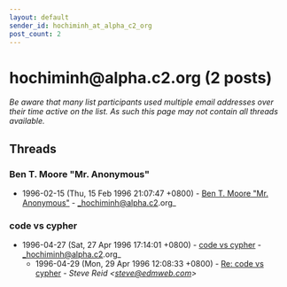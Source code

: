 ```yaml
---
layout: default
sender_id: hochiminh_at_alpha_c2_org
post_count: 2
---
```


# hochiminh<span>@</span>alpha.c2.org (2 posts)

_Be aware that many list participants used multiple email addresses over their time active on the list. As such this page may not contain all threads available._

## Threads

### Ben T. Moore "Mr. Anonymous"
+ 1996-02-15 (Thu, 15 Feb 1996 21:07:47 +0800) - [Ben T. Moore "Mr. Anonymous"](/archive/1996/02/f0cff6560a8ec88d566247871ed4fdfaf1e83b85fbc5957694ea413c974910d4) - _hochiminh@alpha.c2.org_

### code vs cypher
+ 1996-04-27 (Sat, 27 Apr 1996 17:14:01 +0800) - [code vs cypher](/archive/1996/04/3ea5ab591e552d40e02d0cb455bcc8b068b5fc05c42d10e19896a9fba604379e) - _hochiminh@alpha.c2.org_
  + 1996-04-29 (Mon, 29 Apr 1996 12:08:33 +0800) - [Re: code vs cypher](/archive/1996/04/bab59d0e753ac8012dfcf893d326a9cda057c9b467b06f11d8a82f935f8a5ec2) - _Steve Reid \<steve@edmweb.com\>_

